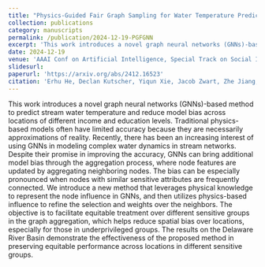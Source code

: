 ```yaml
---
title: "Physics-Guided Fair Graph Sampling for Water Temperature Prediction in River Networks"
collection: publications
category: manuscripts
permalink: /publication/2024-12-19-PGFGNN
excerpt: 'This work introduces a novel graph neural networks (GNNs)-based method to predict stream water temperature and reduce model bias across locations of different income and education levels. '
date: 2024-12-19
venue: 'AAAI Conf on Artificial Intelligence, Special Track on Social Impact.'
slidesurl: 
paperurl: 'https://arxiv.org/abs/2412.16523'
citation: 'Erhu He, Declan Kutscher, Yiqun Xie, Jacob Zwart, Zhe Jiang, Huaxiu Yao, Xiaowei Jia. (2024). &quot;Physics-Guided Fair Graph Sampling for Water Temperature Prediction in River Networks.&quot; <i>AAAI Conf on Artificial Intelligence, Special Track on Social Impact.</i>.'
---
```


This work introduces a novel graph neural networks (GNNs)-based method to predict stream water temperature and reduce model bias across locations of different income and education levels. Traditional physics-based models often have limited accuracy because they are necessarily approximations of reality. Recently, there has been an increasing interest of using GNNs in modeling complex water dynamics in stream networks. Despite their promise in improving the accuracy, GNNs can bring additional model bias through the aggregation process, where node features are updated by aggregating neighboring nodes. The bias can be especially pronounced when nodes with similar sensitive attributes are frequently connected. We introduce a new method that leverages physical knowledge to represent the node influence in GNNs, and then utilizes physics-based influence to refine the selection and weights over the neighbors. The objective is to facilitate equitable treatment over different sensitive groups in the graph aggregation, which helps reduce spatial bias over locations, especially for those in underprivileged groups. The results on the Delaware River Basin demonstrate the effectiveness of the proposed method in preserving equitable performance across locations in different sensitive groups.